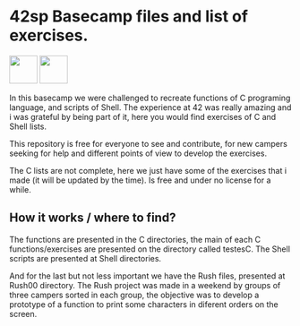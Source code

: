 # 42sp Basecamp files and list of exercises.

<img height="50px" width="50px" src="https://cdn.jsdelivr.net/gh/devicons/devicon/icons/c/c-original.svg"/> <img height="50px" width="50px" src="https://cdn.jsdelivr.net/gh/devicons/devicon/icons/bash/bash-original.svg"/>

In this basecamp we were challenged to recreate functions of C programing language, and scripts of Shell.
The experience at 42 was really amazing and i was grateful by being part of it, here you would find
exercises of C and Shell lists.

This repository is free for everyone to see and contribute, for new campers seeking for help and different
points of view to develop the exercises.

The C lists are not complete, here we just have some of the exercises that i made (it will be updated by the time).
Is free and under no license for a while.

## How it works / where to find?

The functions are presented in the C directories, the main of each C functions/exercises are presented on the directory called testesC.
The Shell scripts are presented at Shell directories.

And for the last but not less important we have the Rush files, presented at Rush00 directory.
The Rush project was made in a weekend by groups of three campers sorted in each group, the objective was
to develop a prototype of a function to print some characters in diferent orders on the screen.
